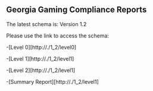 
## Georgia Gaming Compliance Reports

 The latest schema is:  Version 1.2 
 
Please use the link to access the schema:

-[Level 0][http://./1_2/level0]

-[Level 1][http://./1_2/level1]

-[Level 2][http://./1_2/level1]

-[Summary Report][http://./1_2/level1]

